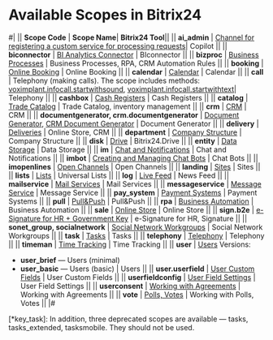 # Available Scopes in Bitrix24

#|
|| **Scope Code** | **Scope Name**| **Bitrix24 Tool**||
|| **ai_admin** | [Channel for registering a custom service for processing requests](../ai/index.md)| Copilot ||
|| **biconnector** | [BI Analytics Connector](../biconnector/index.md) | BIconnector ||
|| **bizproc** | [Business Processes](../bizproc/index.md) | Business Processes, RPA, CRM Automation Rules ||
|| **booking** | [Online Booking](../booking/index.md) | Online Booking ||
|| **calendar** | [Calendar](../calendar/index.md) | Calendar ||
|| **call** | Telephony (making calls). The scope includes methods: [voximplant.infocall.startwithsound](../telephony/voximplant/voximplant-infocall-start-with-sound.md), [voximplant.infocall.startwithtext](../telephony/voximplant/voximplant-infocall-start-with-text.md)| Telephony ||
|| **cashbox** | [Cash Registers](../sale/cashbox/index.md) | Cash Registers ||
|| **catalog** | [Trade Catalog](../catalog/index.md) | Trade Catalog, inventory management ||
|| **crm** | [CRM](../crm/index.md) | CRM ||
|| **documentgenerator, crm.documentgenerator** | [Document Generator](../document-generator/index.md), [CRM Document Generator](../crm/document-generator/index.md) | Document Generator ||
|| **delivery** | [Deliveries](../sale/delivery/index.md) | Online Store, CRM ||
|| **department** | [Company Structure](../departments/index.md) | Company Structure ||
|| **disk** | [Drive](../disk/index.md) | Bitrix24.Drive ||
|| **entity** | [Data Storage](../entity/index.md) | Data Storage ||
|| **im** | [Chat and Notifications](../chats/index.md) | Chat and Notifications ||
|| **imbot** | [Creating and Managing Chat Bots](../chat-bots/index.md) | Chat Bots ||
|| **imopenlines** | [Open Channels](../imopenlines/index.md) | Open Channels ||
|| **landing** | [Sites](../landing/index.md) | Sites ||
|| **lists** | [Lists](../lists/index.md) | Universal Lists ||
|| **log** | [Live Feed](../log/index.md) | News Feed ||
|| **mailservice** | [Mail Services](../mailservice/index.md) | Mail Services ||
|| **messageservice** | [Message Service](../messageservice/index.md) | Message Service ||
|| **pay_system** | [Payment Systems](../pay-system/index.md) | Payment Systems ||
|| **pull** | [Pull&Push](../../settings/interactivity/push-and-pull/index.md) | Pull&Push ||
|| **rpa** | [Business Automation](../outdated/rpa/index.md) | Business Automation ||
|| **sale** | [Online Store](../sale/index.md) | Online Store ||
|| **sign.b2e** | [e-Signature for HR + Government Key](../sign/index.md) | e-Signature for HR, Signature ||
|| **sonet_group, socialnetwork** | [Social Network Workgroups](../sonet-group/sonet-group-create.md) | Social Network Workgroups ||
|| **task** | [Tasks](../tasks/index.md) | Tasks ||
|| **telephony** | [Telephony](../telephony/index.md) | Telephony ||
|| **timeman** | [Time Tracking](../timeman/index.md) | Time Tracking ||
|| **user** | [Users](../user/index.md) 
Versions: 
- **user_brief** — Users (minimal) 
- **user_basic** — Users (basic) | Users ||
|| **user.userfield** | [User Custom Fields](../user/userfields/index.md) | User Custom Fields ||
|| **userfieldconfig** | [User Field Settings](../crm/universal/userfieldconfig/index.md) | User Field Settings ||
|| **userconsent** | [Working with Agreements](../user-consent/index.md) | Working with Agreements ||
|| **vote** | [Polls, Votes](../vote/index.md) | Working with Polls, Votes ||
|#

[*key_task]: In addition, three deprecated scopes are available — tasks, tasks_extended, tasksmobile. They should not be used.